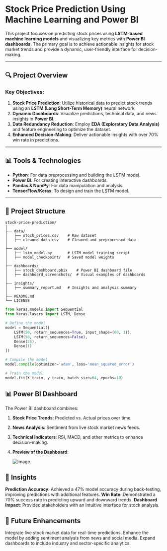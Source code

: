 # **Stock Price Prediction Using Machine Learning and Power BI**  

This project focuses on predicting stock prices using **LSTM-based machine learning models** and visualizing key metrics with **Power BI dashboards**. The primary goal is to achieve actionable insights for stock market trends and provide a dynamic, user-friendly interface for decision-making.

---

## **🔍 Project Overview**  

### Key Objectives:
1. **Stock Price Prediction**: Utilize historical data to predict stock trends using an **LSTM (Long Short-Term Memory)** neural network.  
2. **Dynamic Dashboards**: Visualize predictions, technical data, and news insights in **Power BI**.  
3. **Data Redundancy Reduction**: Employ **EDA (Exploratory Data Analysis)** and feature engineering to optimize the dataset.  
4. **Enhanced Decision-Making**: Deliver actionable insights with over 70% win rate in predictions.

---

## **📊 Tools & Technologies**  
- **Python**: For data preprocessing and building the LSTM model.  
- **Power BI**: For creating interactive dashboards.  
- **Pandas & NumPy**: For data manipulation and analysis.  
- **TensorFlow/Keras**: To design and train the LSTM model.

---

## **📂 Project Structure**  

```plaintext
stock-price-prediction/
│
├── data/
│   ├── stock_prices.csv    # Raw dataset
│   ├── cleaned_data.csv    # Cleaned and preprocessed data
│
├── model/
│   ├── lstm_model.py       # LSTM model training script
│   ├── model_checkpoint/   # Saved model weights
│
├── dashboards/
│   ├── stock_dashboard.pbix    # Power BI dashboard file
│   ├── dashboard_screenshots/  # Visual examples of dashboards
│
├── insights/
│   ├── summary_report.md   # Insights and analysis summary
│
├── README.md
└── LICENSE
```
``` Python
from keras.models import Sequential
from keras.layers import LSTM, Dense

# Define the model
model = Sequential([
    LSTM(50, return_sequences=True, input_shape=(60, 1)),
    LSTM(50, return_sequences=False),
    Dense(25),
    Dense(1)
])

# Compile the model
model.compile(optimizer='adam', loss='mean_squared_error')

# Train the model
model.fit(X_train, y_train, batch_size=64, epochs=10)
```
## **📊 Power BI Dashboard**
The Power BI dashboard combines:

1. **Stock Price Trends**: Predicted vs. Actual prices over time.
2. **News Analysis**: Sentiment from live stock market news feeds.
3. **Technical Indicators**: RSI, MACD, and other metrics to enhance decision-making.
4. **Preview of the Dashboard**:

   ![image](https://github.com/user-attachments/assets/34c4a05e-f272-4c5d-b1a7-29ab65c87cc7)


## **📝 Insights**
**Prediction Accuracy**: Achieved a 47% model accuracy during back-testing, improving predictions with additional features.
**Win Rate**: Demonstrated a 70% success rate in predicting upward and downward trends.
**Dashboard Impact**: Provided stakeholders with an intuitive interface for stock analysis.
## **🚀 Future Enhancements**
Integrate live stock market data for real-time predictions.
Enhance the model by adding sentiment analysis from news and social media.
Expand dashboards to include industry and sector-specific analytics.
